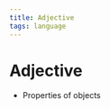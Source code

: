 ```yaml
---
title: Adjective
tags: language
---
```


# Adjective
- Properties of objects






































